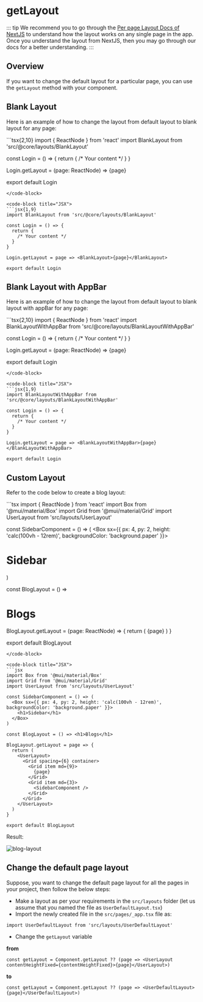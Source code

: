 # getLayout

::: tip
We recommend you to go through the [Per page Layout Docs of NextJS](https://nextjs.org/docs/basic-features/layouts#per-page-layouts) to understand how the layout works on any single page in the app. Once you understand the layout from NextJS, then you may go through our docs for a better understanding.
:::

## Overview

If you want to change the default layout for a particular page, you can use the `getLayout` method with your component.

## Blank Layout

Here is an example of how to change the layout from default layout to blank layout for any page:

<code-group>
<code-block title="TSX" active>
```tsx{2,10}
import { ReactNode } from 'react'
import BlankLayout from 'src/@core/layouts/BlankLayout'

const Login = () => {
  return {
    /* Your content */
  }
}

Login.getLayout = (page: ReactNode) => <BlankLayout>{page}</BlankLayout>

export default Login
```
</code-block>

<code-block title="JSX">
```jsx{1,9}
import BlankLayout from 'src/@core/layouts/BlankLayout'

const Login = () => {
  return {
    /* Your content */
  }
}

Login.getLayout = page => <BlankLayout>{page}</BlankLayout>

export default Login
```
</code-block>
</code-group>

## Blank Layout with AppBar

Here is an example of how to change the layout from default layout to blank layout with appBar for any page:

<code-group>
<code-block title="TSX" active>
```tsx{2,10}
import { ReactNode } from 'react'
import BlankLayoutWithAppBar from 'src/@core/layouts/BlankLayoutWithAppBar'

const Login = () => {
  return {
    /* Your content */
  }
}

Login.getLayout = (page: ReactNode) => <BlankLayoutWithAppBar>{page}</BlankLayoutWithAppBar>

export default Login
```
</code-block>

<code-block title="JSX">
```jsx{1,9}
import BlankLayoutWithAppBar from 'src/@core/layouts/BlankLayoutWithAppBar'

const Login = () => {
  return {
    /* Your content */
  }
}

Login.getLayout = page => <BlankLayoutWithAppBar>{page}</BlankLayoutWithAppBar>

export default Login
```
</code-block>
</code-group>

## Custom Layout

Refer to the code below to create a blog layout:

<code-group>
<code-block title="TSX" active>
```tsx
import { ReactNode } from 'react'
import Box from '@mui/material/Box'
import Grid from '@mui/material/Grid'
import UserLayout from 'src/layouts/UserLayout'

const SidebarComponent = () => (
  <Box sx={{ px: 4, py: 2, height: 'calc(100vh - 12rem)', backgroundColor: 'background.paper' }}>
    <h1>Sidebar</h1>
  </Box>
)

const BlogLayout = () => <h1>Blogs</h1>

BlogLayout.getLayout = (page: ReactNode) => {
  return (
    <UserLayout>
      <Grid spacing={6} container>
        <Grid item md={9}>
          {page}
        </Grid>
        <Grid item md={3}>
          <SidebarComponent />
        </Grid>
      </Grid>
    </UserLayout>
  )
}

export default BlogLayout
```
</code-block>

<code-block title="JSX">
```jsx
import Box from '@mui/material/Box'
import Grid from '@mui/material/Grid'
import UserLayout from 'src/layouts/UserLayout'

const SidebarComponent = () => (
  <Box sx={{ px: 4, py: 2, height: 'calc(100vh - 12rem)', backgroundColor: 'background.paper' }}>
    <h1>Sidebar</h1>
  </Box>
)

const BlogLayout = () => <h1>Blogs</h1>

BlogLayout.getLayout = page => {
  return (
    <UserLayout>
      <Grid spacing={6} container>
        <Grid item md={9}>
          {page}
        </Grid>
        <Grid item md={3}>
          <SidebarComponent />
        </Grid>
      </Grid>
    </UserLayout>
  )
}

export default BlogLayout
```
</code-block>
</code-group>

Result:

<img alt='blog-layout' class='medium-zoom' :src="$withBase('/images/layouts/blog-layout.png')" />

## Change the default page layout

Suppose, you want to change the default page layout for all the pages in your project, then follow the below steps:

- Make a layout as per your requirements in the `src/layouts` folder (let us assume that you named the file as `UserDefaultLayout.tsx`)
- Import the newly created file in the `src/pages/_app.tsx` file as:

```tsx
import UserDefaultLayout from 'src/layouts/UserDefaultLayout'
```

- Change the `getLayout` variable

**from**

```tsx
const getLayout = Component.getLayout ?? (page => <UserLayout contentHeightFixed={contentHeightFixed}>{page}</UserLayout>)
```

**to**

```tsx
const getLayout = Component.getLayout ?? (page => <UserDefaultLayout>{page}</UserDefaultLayout>)
```
